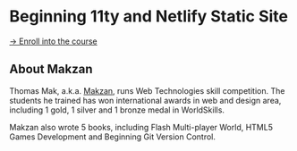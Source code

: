# Beginning 11ty and Netlify Static Site


[→ Enroll into the course](/README/)



## About Makzan

Thomas Mak, a.k.a. [Makzan](https://makzan.net), runs Web Technologies skill competition. The students he trained has won international awards in web and design area, including 1 gold, 1 silver and 1 bronze medal in WorldSkills.

Makzan also wrote 5 books, including Flash Multi-player World, HTML5 Games Development and Beginning Git Version Control.